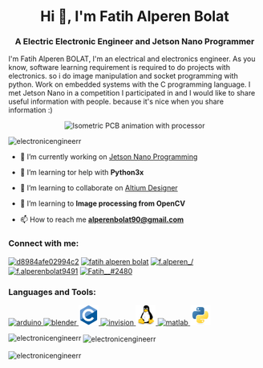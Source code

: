<h1 align="center">Hi 👋, I'm Fatih Alperen Bolat</h1>
<h3 align="center">A Electric Electronic Engineer and Jetson Nano Programmer</h3>

I'm Fatih Alperen BOLAT, I'm an electrical and electronics engineer. As you know, software learning requirement is required to do projects with electronics. so i do image manipulation and socket programming with python. Work on embedded systems with the C programming language. I met Jetson Nano in a competition I participated in and I would like to share useful information with people. because it's nice when you share information :)


<p align="center">
  <img src="https://user-images.githubusercontent.com/125909061/230800686-f6e17c92-5ca7-42c6-a3b1-de9a39bffbb9.gif" alt="Isometric PCB animation with processor" width="700" height="400">
</p>

<p align="left"> <img src="https://komarev.com/ghpvc/?username=electronicengineerr&label=Profile%20views&color=0e75b6&style=flat" alt="electronicengineerr" /> </p>

- 🔭 I’m currently working on [Jetson Nano Programming](https://github.com/ElectronicEngineerr/DC-Motor-Driving-with-Jetson-Nano-)

- 🌱 I’m learning tor help with **Python3x**

- 👯 I’m learning to collaborate on [Altium Designer](file:///C:/Users/90534/Desktop/JETSON%20NANO/INSANSIZ%20KARA%20ARACI%20PROJE/Tika_Proje/Tika_Proje.pdf)

- 🤝 I’m learning to **Image processing from OpenCV**

- 📫 How to reach me **alperenbolat90@gmail.com**

<h3 align="left">Connect with me:</h3>
<p align="left">
<a href="https://twitter.com/d8984afe02994c2" target="blank"><img align="center" src="https://raw.githubusercontent.com/rahuldkjain/github-profile-readme-generator/master/src/images/icons/Social/twitter.svg" alt="d8984afe02994c2" height="30" width="40" /></a>
<a href="https://linkedin.com/in/fatih alperen bolat" target="blank"><img align="center" src="https://raw.githubusercontent.com/rahuldkjain/github-profile-readme-generator/master/src/images/icons/Social/linked-in-alt.svg" alt="fatih alperen bolat" height="30" width="40" /></a>
<a href="https://instagram.com/f.alperen_/" target="blank"><img align="center" src="https://raw.githubusercontent.com/rahuldkjain/github-profile-readme-generator/master/src/images/icons/Social/instagram.svg" alt="f.alperen_/" height="30" width="40" /></a>
<a href="https://www.youtube.com/c/f.alperenbolat9491" target="blank"><img align="center" src="https://raw.githubusercontent.com/rahuldkjain/github-profile-readme-generator/master/src/images/icons/Social/youtube.svg" alt="f.alperenbolat9491" height="30" width="40" /></a>
<a href="https://discord.gg/Fatih__#2480" target="blank"><img align="center" src="https://raw.githubusercontent.com/rahuldkjain/github-profile-readme-generator/master/src/images/icons/Social/discord.svg" alt="Fatih__#2480" height="30" width="40" /></a>
</p>

<h3 align="left">Languages and Tools:</h3>
<p align="left"> <a href="https://www.arduino.cc/" target="_blank" rel="noreferrer"> <img src="https://cdn.worldvectorlogo.com/logos/arduino-1.svg" alt="arduino" width="40" height="40"/> </a> <a href="https://www.blender.org/" target="_blank" rel="noreferrer"> <img src="https://download.blender.org/branding/community/blender_community_badge_white.svg" alt="blender" width="40" height="40"/> </a> <a href="https://www.cprogramming.com/" target="_blank" rel="noreferrer"> <img src="https://raw.githubusercontent.com/devicons/devicon/master/icons/c/c-original.svg" alt="c" width="40" height="40"/> </a> <a href="https://www.invisionapp.com/" target="_blank" rel="noreferrer"> <img src="https://www.vectorlogo.zone/logos/invisionapp/invisionapp-icon.svg" alt="invision" width="40" height="40"/> </a> <a href="https://www.linux.org/" target="_blank" rel="noreferrer"> <img src="https://raw.githubusercontent.com/devicons/devicon/master/icons/linux/linux-original.svg" alt="linux" width="40" height="40"/> </a> <a href="https://www.mathworks.com/" target="_blank" rel="noreferrer"> <img src="https://upload.wikimedia.org/wikipedia/commons/2/21/Matlab_Logo.png" alt="matlab" width="40" height="40"/> </a> <a href="https://www.python.org" target="_blank" rel="noreferrer"> <img src="https://raw.githubusercontent.com/devicons/devicon/master/icons/python/python-original.svg" alt="python" width="40" height="40"/> </a> </p>

<p><img align="left" src="https://github-readme-stats.vercel.app/api/top-langs?username=electronicengineerr&show_icons=true&locale=en&layout=compact" alt="electronicengineerr" /></p>

<p>&nbsp;<img align="center" src="https://github-readme-stats.vercel.app/api?username=electronicengineerr&show_icons=true&locale=en" alt="electronicengineerr" /></p>

<p><img align="center" src="https://github-readme-streak-stats.herokuapp.com/?user=electronicengineerr&" alt="electronicengineerr" /></p>
